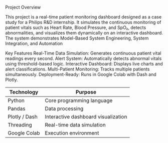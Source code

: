 Project Overview

This project is a real-time patient monitoring dashboard designed as a case study for a Philips R&D internship. It simulates the continuous monitoring of patient vitals such as Heart Rate, Blood Pressure, and SpO₂, detects abnormalities, and visualizes them dynamically on an interactive dashboard.
The system demonstrates Model-Based System Engineering, System Integration, and Automation

Key Features
Real-Time Data Simulation: Generates continuous patient vital readings every second.
Alert System: Automatically detects abnormal vitals using threshold-based logic.
Interactive Dashboard: Displays live charts and alert classifications.
Multi-Patient Monitoring: Tracks multiple patients simultaneously.
Deployment-Ready: Runs in Google Colab with Dash and Plotly.

| Technology    | Purpose                             |
| ------------- | ----------------------------------- |
| Python        | Core programming language           |
| Pandas        | Data processing                     |
| Plotly / Dash | Interactive dashboard visualization |
| Threading     | Real-time data simulation           |
| Google Colab  | Execution environment               |
